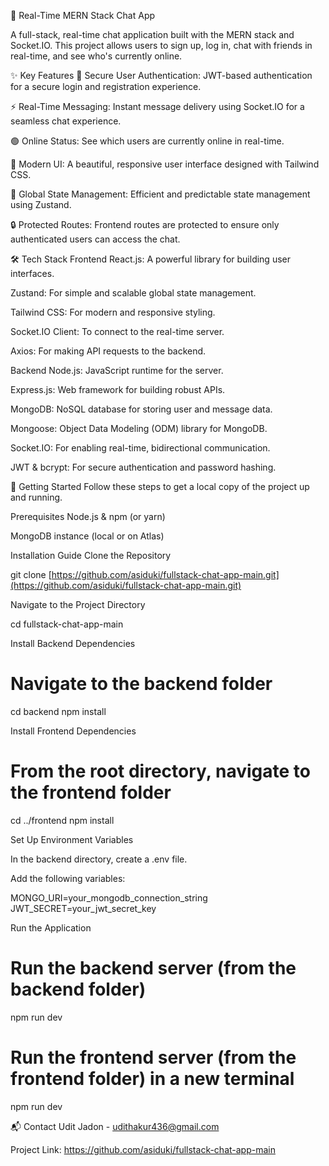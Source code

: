 💬 Real-Time MERN Stack Chat App
<div align="center">

</div>

A full-stack, real-time chat application built with the MERN stack and Socket.IO. This project allows users to sign up, log in, chat with friends in real-time, and see who's currently online.

✨ Key Features
🔐 Secure User Authentication: JWT-based authentication for a secure login and registration experience.

⚡ Real-Time Messaging: Instant message delivery using Socket.IO for a seamless chat experience.

🟢 Online Status: See which users are currently online in real-time.

🎨 Modern UI: A beautiful, responsive user interface designed with Tailwind CSS.

🐻 Global State Management: Efficient and predictable state management using Zustand.

🔒 Protected Routes: Frontend routes are protected to ensure only authenticated users can access the chat.

🛠️ Tech Stack
Frontend
React.js: A powerful library for building user interfaces.

Zustand: For simple and scalable global state management.

Tailwind CSS: For modern and responsive styling.

Socket.IO Client: To connect to the real-time server.

Axios: For making API requests to the backend.

Backend
Node.js: JavaScript runtime for the server.

Express.js: Web framework for building robust APIs.

MongoDB: NoSQL database for storing user and message data.

Mongoose: Object Data Modeling (ODM) library for MongoDB.

Socket.IO: For enabling real-time, bidirectional communication.

JWT & bcrypt: For secure authentication and password hashing.

🚀 Getting Started
Follow these steps to get a local copy of the project up and running.

Prerequisites
Node.js & npm (or yarn)

MongoDB instance (local or on Atlas)

Installation Guide
Clone the Repository

git clone [https://github.com/asiduki/fullstack-chat-app-main.git](https://github.com/asiduki/fullstack-chat-app-main.git)

Navigate to the Project Directory

cd fullstack-chat-app-main

Install Backend Dependencies

# Navigate to the backend folder
cd backend
npm install

Install Frontend Dependencies

# From the root directory, navigate to the frontend folder
cd ../frontend
npm install

Set Up Environment Variables

In the backend directory, create a .env file.

Add the following variables:

MONGO_URI=your_mongodb_connection_string
JWT_SECRET=your_jwt_secret_key

Run the Application

# Run the backend server (from the backend folder)
npm run dev

# Run the frontend server (from the frontend folder) in a new terminal
npm run dev

📬 Contact
Udit Jadon - udithakur436@gmail.com

Project Link: https://github.com/asiduki/fullstack-chat-app-main
